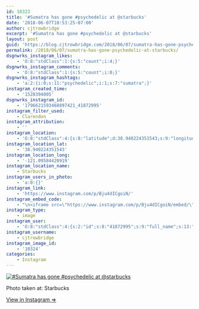 ```yaml
---
id: 10323
title: '#Sumatra has gone #psychedelic at @starbucks'
date: '2018-06-07T10:53:25-07:00'
author: cjtrowbridge
excerpt: '#Sumatra has gone #psychedelic at @starbucks'
layout: post
guid: 'https://blog.cjtrowbridge.com/2018/06/07/sumatra-has-gone-psychedelic-at-starbucks/'
permalink: /2018/06/07/sumatra-has-gone-psychedelic-at-starbucks/
dsgnwrks_instagram_likes:
    - 'O:8:"stdClass":1:{s:5:"count";i:4;}'
dsgnwrks_instagram_comments:
    - 'O:8:"stdClass":1:{s:5:"count";i:0;}'
dsgnwrks_instagram_hashtags:
    - 'a:2:{i:0;s:11:"psychedelic";i:1;s:7:"sumatra";}'
instagram_created_time:
    - '1528394005'
dsgnwrks_instagram_id:
    - '1796621593468897421_41872995'
instagram_filter_used:
    - Clarendon
instagram_attribution:
    - ''
instagram_location:
    - 'O:8:"stdClass":4:{s:8:"latitude";d:38.940224351543;s:9:"longitude";d:-121.09584420919;s:4:"name";s:9:"Starbucks";s:2:"id";i:1430994;}'
instagram_location_lat:
    - '38.940224351543'
instagram_location_long:
    - '-121.09584420919'
instagram_location_name:
    - Starbucks
instagram_users_in_photo:
    - 'a:0:{}'
instagram_link:
    - 'https://www.instagram.com/p/Bju4dICgoiN/'
instagram_embed_code:
    - "\n<iframe src=\"https://www.instagram.com/p/Bju4dICgoiN/embed/\" width=\"612\" height=\"710\" frameborder=\"0\" scrolling=\"no\" allowtransparency=\"true\" class=\"insta-image-embed\"></iframe>\n"
instagram_type:
    - image
instagram_user:
    - 'O:8:"stdClass":4:{s:2:"id";s:8:"41872995";s:9:"full_name";s:13:"CJ Trowbridge";s:15:"profile_picture";s:141:"https://scontent.cdninstagram.com/vp/016c8659e3e0906fa8fffe1b7e5cfacc/5BB8B91C/t51.2885-19/s150x150/13724650_1188772791164794_142557231_a.jpg";s:8:"username";s:12:"cjtrowbridge";}'
instagram_username:
    - cjtrowbridge
instagram_image_id:
    - '10324'
categories:
    - Instagram
---
```


[![#Sumatra has gone #psychedelic at @starbucks](https://blog.cjtrowbridge.com/wp-content/uploads/2018/06/1528394005-1-1.jpg)](https://www.instagram.com/p/Bju4dICgoiN/)

Photo taken at: Starbucks

[View in Instagram ⇒](https://www.instagram.com/p/Bju4dICgoiN/)